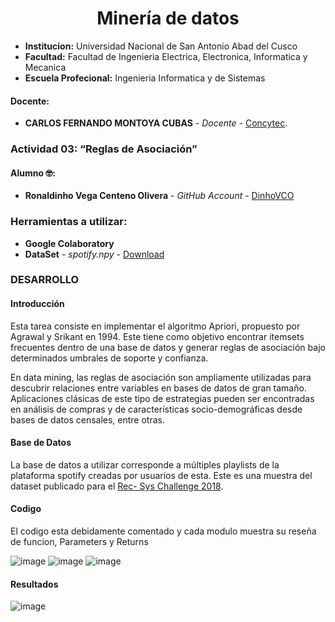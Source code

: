 # **<center>Minería de datos </center>**

- **Institucion:** Universidad Nacional de San Antonio Abad del Cusco
- **Facultad:** Facultad de Ingenieria Electrica, Electronica, Informatica y Mecanica
- **Escuela Profecional:** Ingenieria Informatica y de Sistemas

#### Docente:
- **CARLOS FERNANDO MONTOYA CUBAS** - _Docente_ - [Concytec](http://dina.concytec.gob.pe/appDirectorioCTI/VerDatosInvestigador.do;jsessionid=0a57f731d8f19e91a96dd3446392?id_investigador=19358).

### Actividad 03: “Reglas de Asociación”


#### Alumno 🤓:
- **Ronaldinho Vega Centeno Olivera** - _GitHub Account_ - [DinhoVCO](https://github.com/DinhoVCO)

### Herramientas a utilizar:

- **Google Colaboratory**
- **DataSet** - _spotify.npy_ - [Download](https://drive.google.com/u/0/uc?id=14TGihNzBR24OuobvS1P4Qfn6AQSlfF1P&export=download)

### DESARROLLO

#### Introducción
Esta tarea consiste en implementar el algoritmo Apriori, propuesto por Agrawal y Srikant en 1994. Este tiene como objetivo encontrar itemsets frecuentes dentro de 
una base de datos y generar reglas de asociación bajo determinados umbrales de soporte y confianza.

En data mining, las reglas de asociación son ampliamente utilizadas para descubrir relaciones entre variables en bases de datos de gran tamaño. Aplicaciones clásicas 
de este tipo de estrategias pueden ser encontradas en análisis de compras y de características socio-demográficas desde bases de datos censales, entre otras.

#### Base de Datos
La base de datos a utilizar corresponde a múltiples playlists de la plataforma spotify creadas por usuarios de esta. Este es una muestra del dataset publicado para el [Rec- Sys
Challenge 2018](http://www.recsyschallenge.com/2018/).

#### Codigo

El codigo esta debidamente comentado y cada modulo muestra su reseña de funcion, Parameters y Returns

![image](https://github.com/DinhoVCO/pruebas/blob/main/comentario1.png)
![image](https://github.com/DinhoVCO/pruebas/blob/main/comentario2.png)
![image](https://github.com/DinhoVCO/pruebas/blob/main/comentario3.png)

#### Resultados

![image](https://github.com/DinhoVCO/pruebas/blob/main/reglas.png)

